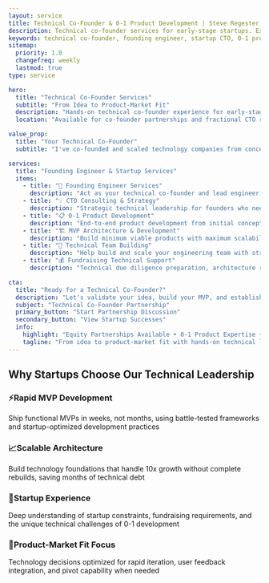 ```yaml
---
layout: service
title: Technical Co-Founder & 0-1 Product Development | Steve Regester
description: Technical co-founder services for early-stage startups. Expert 0-1 product development, MVP architecture, founding engineer leadership, and CTO-level strategic guidance for pre-seed and seed-stage companies.
keywords: technical co-founder, founding engineer, startup CTO, 0-1 product development, startup technical leadership, MVP development, pre-seed startup advisor
sitemap:
  priority: 1.0
  changefreq: weekly
  lastmod: true
type: service

hero:
  title: "Technical Co-Founder Services"
  subtitle: "From Idea to Product-Market Fit"
  description: "Hands-on technical co-founder experience for early-stage startups<br>Build your MVP, establish technical foundations, and scale to your first customers"
  location: "Available for co-founder partnerships and fractional CTO roles"

value_prop:
  title: "Your Technical Co-Founder"
  subtitle: "I've co-founded and scaled technology companies from concept to millions in revenue. As your technical co-founder or fractional CTO, I bring both hands-on development expertise and strategic business acumen to guide your startup through the critical 0-1 phase where most ideas fail."

services:
  title: "Founding Engineer & Startup Services"
  items:
    - title: "🚀 Founding Engineer Services"
      description: "Act as your technical co-founder and lead engineer, building your MVP from concept to launch with scalable architecture and startup-optimized development practices"
    - title: "💡 CTO Consulting & Strategy"
      description: "Strategic technical leadership for founders who need expert guidance on technology decisions, team building, and scaling architecture for rapid growth"
    - title: "📋 0-1 Product Development"
      description: "End-to-end product development from initial concept through market validation, focusing on rapid iteration and user feedback integration"
    - title: "🏗️ MVP Architecture & Development"
      description: "Build minimum viable products with maximum scalability potential, using proven patterns and technologies that support rapid growth"
    - title: "👥 Technical Team Building"
      description: "Help build and scale your engineering team with strategic hiring, culture development, and technical leadership mentoring"
    - title: "💰 Fundraising Technical Support"
      description: "Technical due diligence preparation, architecture reviews, and technical deck development for investor presentations and fundraising"

cta:
  title: "Ready for a Technical Co-Founder?"
  description: "Let's validate your idea, build your MVP, and establish the technical foundation for long-term success."
  subject: "Technical Co-Founder Partnership"
  primary_button: "Start Partnership Discussion"
  secondary_button: "View Startup Successes"
  info:
    highlight: "Equity Partnerships Available • 0-1 Product Expertise • Proven Track Record"
    tagline: "From idea to product-market fit with hands-on technical leadership"
---
```


<!-- Additional Custom Sections -->
<section class="fullwidth-section skills-section">
  <div class="section-container">
    <h2 class="section-title">Why Startups Choose Our Technical Leadership</h2>
    <div class="skills-grid">
      <div class="skill-category">
        <h3><span>⚡</span>Rapid MVP Development</h3>
        <p>Ship functional MVPs in weeks, not months, using battle-tested frameworks and startup-optimized development practices</p>
      </div>
      <div class="skill-category">
        <h3><span>📈</span>Scalable Architecture</h3>
        <p>Build technology foundations that handle 10x growth without complete rebuilds, saving months of technical debt</p>
      </div>
      <div class="skill-category">
        <h3><span>💼</span>Startup Experience</h3>
        <p>Deep understanding of startup constraints, fundraising requirements, and the unique technical challenges of 0-1 development</p>
      </div>
      <div class="skill-category">
        <h3><span>🎯</span>Product-Market Fit Focus</h3>
        <p>Technology decisions optimized for rapid iteration, user feedback integration, and pivot capability when needed</p>
      </div>
    </div>
  </div>
</section>